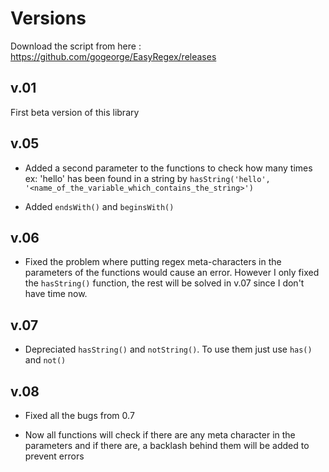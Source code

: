 # Versions

Download the script from here : https://github.com/gogeorge/EasyRegex/releases

## v.01 

First beta version of this library

## v.05

- Added a second parameter to the functions to check how many times ex: 'hello' has been found in a string by ```hasString('hello', '<name_of_the_variable_which_contains_the_string>')```

- Added ```endsWith()``` and ```beginsWith()```

## v.06 

- Fixed the problem where putting regex meta-characters in the parameters of the functions would cause an error. However I only fixed the ```hasString()``` function, the rest will be solved in v.07 since I don't have time now.

## v.07

- Depreciated ```hasString()``` and ```notString()```. To use them just use ```has()``` and ```not()```

## v.08

- Fixed all the bugs from 0.7 

- Now all functions will check if there are any meta character in the parameters and if there are, a backlash behind them will be added to prevent errors
